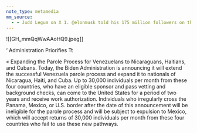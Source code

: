 ```yaml
---
note_type: metamedia
mm_source:
  - - Judd Legum on X 1. @elonmusk told his 175 million followers on this platform that Biden committed treason by secretly chartering flights to bring 320K illegal immigrants to the United States Let's be clear EVERYTHING ABOUT THIS CLAIM IS A BR.md
---
```


![[GH_mmQqWwAAoHQ9.jpeg]]

‘ Administration  Priorifies Tt

« Expanding the Parole Process for Venezuelans to Nicaraguans,
Haitians, and Cubans. Today, the Biden Administration is announcing it
will extend the successful Venezuela parole process and expand it to
nationals of Nicaragua, Haiti, and Cuba. Up to 30,000 individuals per month
from these four countries, who have an eligible sponsor and pass vetting
and background checks, can come to the United States for a period of two
years and receive work authorization. Individuals who irregularly cross the
Panama, Mexico, or U.S. border after the date of this announcement will be
ineligible for the parole process and will be subject to expulsion to Mexico,
which will accept returns of 30,000 individuals per month from these four
countries who fail to use these new pathways.

